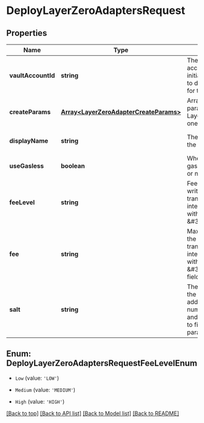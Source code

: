 # DeployLayerZeroAdaptersRequest

## Properties

|Name | Type | Description | Notes|
|------------ | ------------- | ------------- | -------------|
|**vaultAccountId** | **string** | The id of the vault account that initiated the request to deploy adapter for the token | [default to undefined]|
|**createParams** | [**Array&lt;LayerZeroAdapterCreateParams&gt;**](LayerZeroAdapterCreateParams.md) | Array of creation parameters for LayerZero adapters, one per tokenLink. | [default to undefined]|
|**displayName** | **string** | The display name of the contract | [optional] [default to undefined]|
|**useGasless** | **boolean** | Whether to use gasless deployment or not | [optional] [default to undefined]|
|**feeLevel** | **string** | Fee level for the write function transaction. interchangeable with the \&#39;fee\&#39; field | [optional] [default to undefined]|
|**fee** | **string** | Max fee amount for the write function transaction. interchangeable with the \&#39;feeLevel\&#39; field | [optional] [default to undefined]|
|**salt** | **string** | The salt to calculate the deterministic address. Must be a number between 0 and 2^256 -1, for it to fit in the bytes32 parameter | [optional] [default to undefined]|


## Enum: DeployLayerZeroAdaptersRequestFeeLevelEnum


* `Low` (value: `'LOW'`)

* `Medium` (value: `'MEDIUM'`)

* `High` (value: `'HIGH'`)





[[Back to top]](#) [[Back to API list]](../../README.md#documentation-for-api-endpoints) [[Back to Model list]](../../README.md#documentation-for-models) [[Back to README]](../../README.md)
